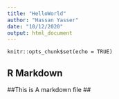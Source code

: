 ```yaml
---
title: "HelloWorld"
author: "Hassan Yasser"
date: "10/12/2020"
output: html_document
---
```


```{r setup, include=FALSE}
knitr::opts_chunk$set(echo = TRUE)
```

## R Markdown
##This is A markdown file ##